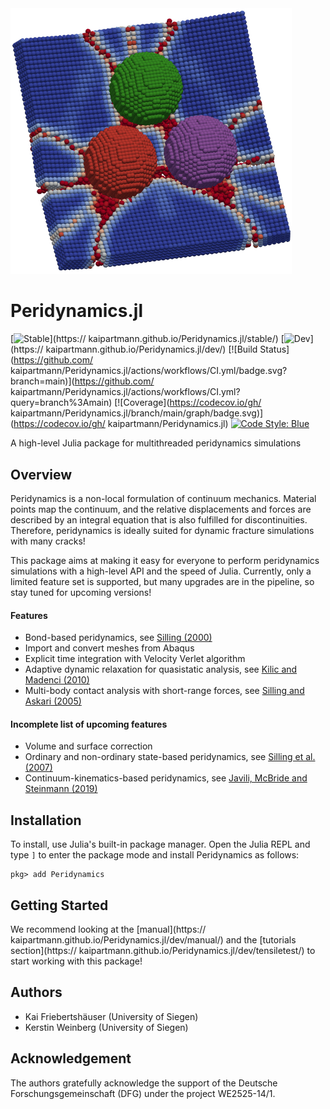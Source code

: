 <img src="docs/src/assets/logo.png" width="450" />

# Peridynamics.jl

[![Stable](https://img.shields.io/badge/docs-stable-blue.svg)](https:// kaipartmann.github.io/Peridynamics.jl/stable/)
[![Dev](https://img.shields.io/badge/docs-dev-blue.svg)](https:// kaipartmann.github.io/Peridynamics.jl/dev/)
[![Build Status](https://github.com/ kaipartmann/Peridynamics.jl/actions/workflows/CI.yml/badge.svg?branch=main)](https://github.com/ kaipartmann/Peridynamics.jl/actions/workflows/CI.yml?query=branch%3Amain)
[![Coverage](https://codecov.io/gh/ kaipartmann/Peridynamics.jl/branch/main/graph/badge.svg)](https://codecov.io/gh/ kaipartmann/Peridynamics.jl)
[![Code Style: Blue](https://img.shields.io/badge/code%20style-blue-4495d1.svg)](https://github.com/invenia/BlueStyle)

A high-level Julia package for multithreaded peridynamics simulations

## Overview

Peridynamics is a non-local formulation of continuum mechanics.
Material points map the continuum, and the relative displacements and forces are described by an integral equation that is also fulfilled for discontinuities. Therefore, peridynamics is ideally suited for dynamic fracture simulations with many cracks!

This package aims at making it easy for everyone to perform peridynamics simulations with a high-level API and the speed of Julia.
Currently, only a limited feature set is supported, but many upgrades are in the pipeline, so stay tuned for upcoming versions!

#### Features
- Bond-based peridynamics, see [Silling (2000)](https://doi.org/10.1016/S0022-5096(99)00029-0)
- Import and convert meshes from Abaqus
- Explicit time integration with Velocity Verlet algorithm
- Adaptive dynamic relaxation for quasistatic analysis, see [Kilic and Madenci (2010)](https://doi.org/10.1016/j.tafmec.2010.08.001)
- Multi-body contact analysis with short-range forces, see [Silling and Askari (2005)](https://doi.org/10.1016/j.compstruc.2004.11.026)

#### Incomplete list of upcoming features
- Volume and surface correction
- Ordinary and non-ordinary state-based peridynamics, see [Silling et al. (2007)](https://link.springer.com/article/10.1007/s10659-007-9125-1)
- Continuum-kinematics-based peridynamics, see [Javili, McBride and Steinmann (2019)](https://doi.org/10.1016/j.jmps.2019.06.016)

## Installation

To install, use Julia's built-in package manager. Open the Julia REPL and type `]` to enter the package mode and install Peridynamics as follows:

```julia-repl
pkg> add Peridynamics
```

## Getting Started

We recommend looking at the [manual](https:// kaipartmann.github.io/Peridynamics.jl/dev/manual/) and the [tutorials section](https:// kaipartmann.github.io/Peridynamics.jl/dev/tensiletest/) to start working with this package!


## Authors

- Kai Friebertshäuser (University of Siegen)
- Kerstin Weinberg (University of Siegen)

## Acknowledgement

The authors gratefully acknowledge the support of the Deutsche Forschungsgemeinschaft (DFG) under the project WE2525-14/1.